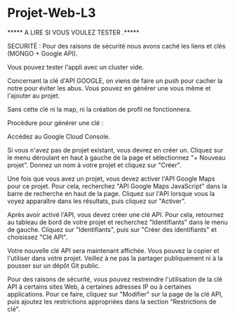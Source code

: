 # Projet-Web-L3

***** A LIRE SI VOUS VOULEZ TESTER .*****

SECURITÉ :
Pour des raisons de sécurité nous avons caché les liens et clés (MONGO + Google API).

Vous pouvez tester l'appli avec un cluster vide.

Concernant la clé d'API GOOGLE, on viens de faire un push pour cacher la notre pour éviter les abus. 
Vous pouvez en générer une vous même et l'ajouter au projet.

Sans cette clé ni la map, ni la création de profil ne fonctionnera.

Procèdure pour générer une clé :

Accédez au Google Cloud Console.

Si vous n'avez pas de projet existant, vous devrez en créer un. Cliquez sur le menu déroulant en haut à gauche de la page et sélectionnez "+ Nouveau projet". Donnez un nom à votre projet et cliquez sur "Créer".

Une fois que vous avez un projet, vous devez activer l'API Google Maps pour ce projet. Pour cela, recherchez "API Google Maps JavaScript" dans la barre de recherche en haut de la page. Cliquez sur l'API lorsque vous la voyez apparaître dans les résultats, puis cliquez sur "Activer".

Après avoir activé l'API, vous devez créer une clé API. Pour cela, retournez au tableau de bord de votre projet et recherchez "Identifiants" dans le menu de gauche. Cliquez sur "Identifiants", puis sur "Créer des identifiants" et choisissez "Clé API".

Votre nouvelle clé API sera maintenant affichée. Vous pouvez la copier et l'utiliser dans votre projet. Veillez à ne pas la partager publiquement ni à la pousser sur un dépôt Git public.

Pour des raisons de sécurité, vous pouvez restreindre l'utilisation de la clé API à certains sites Web, à certaines adresses IP ou à certaines applications. Pour ce faire, cliquez sur "Modifier" sur la page de la clé API, puis ajoutez les restrictions appropriées dans la section "Restrictions de clé".


